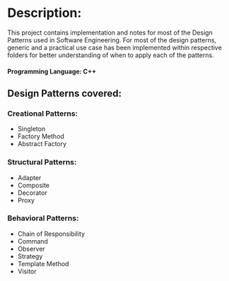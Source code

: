 # Description:
This project contains implementation and notes for most of the Design Patterns used in Software Engineering. 
For most of the design patterns, generic and a practical use case has been implemented within respective folders for better understanding of when to apply each of the patterns.

#### Programming Language: C++

## Design Patterns covered:

### Creational Patterns:
- Singleton
- Factory Method
- Abstract Factory

### Structural Patterns:
- Adapter
- Composite
- Decorator
- Proxy

### Behavioral Patterns:
- Chain of Responsibility
- Command
- Observer
- Strategy
- Template Method
- Visitor